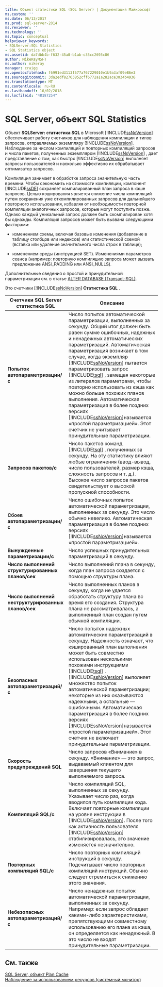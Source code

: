 ```yaml
---
title: Объект статистики SQL (SQL Server) | Документация Майкрософт
ms.custom: ''
ms.date: 06/13/2017
ms.prod: sql-server-2014
ms.reviewer: ''
ms.technology: ''
ms.topic: conceptual
helpviewer_keywords:
- SQLServer:SQL Statistics
- SQL Statistics object
ms.assetid: da7dbb4b-f632-45a0-b1ab-c35cc2695c86
author: MikeRayMSFT
ms.author: mikeray
manager: craigg
ms.openlocfilehash: f6991ed3113f577a767229010e1b9a3af09e86e3
ms.sourcegitcommit: 3da2edf82763852cff6772a1a282ace3034b4936
ms.translationtype: MT
ms.contentlocale: ru-RU
ms.lasthandoff: 10/02/2018
ms.locfileid: "48187254"
---
```

# <a name="sql-server-sql-statistics-object"></a>SQL Server, объект SQL Statistics
  Объект **SQLServer: статистика SQL** в Microsoft [!INCLUDE[ssNoVersion](../../includes/ssnoversion-md.md)] обеспечивает работу счетчиков для наблюдения компиляции и типов запросов, отправляемых экземпляру [!INCLUDE[ssNoVersion](../../includes/ssnoversion-md.md)]. Наблюдение за числом компиляций и повторных компиляций запросов и числа пакетов, полученных экземпляром [!INCLUDE[ssNoVersion](../../includes/ssnoversion-md.md)] , дает представление о том, как быстро [!INCLUDE[ssNoVersion](../../includes/ssnoversion-md.md)] выполняет запросы пользователей и насколько эффективно их обрабатывает оптимизатор запросов.  
  
 Компиляция занимает в обработке запроса значительную часть времени. Чтобы сэкономить на стоимости компиляции, компонент [!INCLUDE[ssDE](../../includes/ssde-md.md)] сохраняет компилированный план запроса в кэше запросов. Целью кэширования является снижение числа компиляций путем сохранения уже откомпилированных запросов для дальнейшего повторного использования, избавляя от необходимости повторной компиляции аналогичных запросов, которые могут поступить позже. Однако каждый уникальный запрос должен быть скомпилирован хотя бы однажды. Компиляция запросов может быть вызвана следующими факторами:  
  
-   изменением схемы, включая базовые изменения (добавление в таблицу столбцов или индексов) или статистической схемой (вставка или удаление значительного числа строк в таблице);  
  
-   изменением среды (инструкцией SET). Изменениями параметров сеанса (например: повторную компиляцию запроса может вызвать предложение ANSI_PADDING или ANSI_NULLS).  
  
 Дополнительные сведения о простой и принудительной параметризации см. в статье [ALTER DATABASE (Transact-SQL)](/sql/t-sql/statements/alter-database-transact-sql).  
  
 Это счетчики [!INCLUDE[ssNoVersion](../../includes/ssnoversion-md.md)] **Статистика SQL** .  
  
|Счетчики SQL Server статистика SQL|Описание|  
|----------------------------------------|-----------------|  
|**Попыток автопараметризации/с**|Число попыток автоматической параметризации, выполненных за секунду. Общий итог должен быть равен сумме ошибочных, надежных и ненадежных автоматических параметризаций. Автоматическая параметризация возникает в том случае, когда экземпляр [!INCLUDE[ssNoVersion](../../includes/ssnoversion-md.md)] пытается параметризовать запрос [!INCLUDE[tsql](../../../includes/tsql-md.md)] , замещая некоторые из литералов параметрами, чтобы повторно использовать из кэша как можно больше похожих планов выполнения. Автоматическая параметризация в более поздних версиях [!INCLUDE[ssNoVersion](../../includes/ssnoversion-md.md)]называется «простой параметризацией». Этот счетчик не учитывает принудительные параметризации.|  
|**Запросов пакетов/с**|Число пакетов команд [!INCLUDE[tsql](../../../includes/tsql-md.md)] , полученных за секунду. На эту статистику влияют любые ограничения (ввод-вывод, число пользователей, размер кэша, сложность запросов и т. д.). Высокое число запросов пакетов свидетельствует о высокой пропускной способности.|  
|**Сбоев автопараметризации/с**|Число ошибочных попыток автоматической параметризации, выполненных за секунду. Это число обычно невелико. Автоматическая параметризация в более поздних версиях [!INCLUDE[ssNoVersion](../../includes/ssnoversion-md.md)]называется «простой параметризацией».|  
|**Вынужденные параметризации/с**|Число успешных принудительных параметризаций в секунду.|  
|**Число выполнений структурированных планов/сек**|Число выполнений плана в секунду, когда план запроса создается с помощью структуры плана.|  
|**Число выполнений неструктурированных планов/сек**|Число выполненных планов в секунду, когда не удается обработать структуру плана во время его создания. Структура плана не рассматривалась, а выполненный план создан путем обычной компиляции.|  
|**Безопасных автопараметризаций/с**|Число попыток надежных автоматических параметризаций в секунду. Надежность означает, что кэшированный план выполнения может быть совместно использован несколькими похожими инструкциями [!INCLUDE[tsql](../../../includes/tsql-md.md)] . [!INCLUDE[ssNoVersion](../../includes/ssnoversion-md.md)] выполняет множество попыток автоматической параметризации; некоторые из них оказываются надежными, а остальные — ошибочными. Автоматическая параметризация в более поздних версиях [!INCLUDE[ssNoVersion](../../includes/ssnoversion-md.md)]называется «простой параметризацией». Этот счетчик не включает принудительные параметризации.|  
|**Скорость предупреждений SQL**|Число запросов «Внимание» в секунду. «Внимание» — это запрос, выдаваемый клиентом для завершения текущего выполняемого запроса.|  
|**Компиляций SQL/с**|Число компиляций SQL, выполненных за секунду. Указывает число раз, когда вводился путь компиляции кода. Включает повторные компиляции на уровне инструкции в [!INCLUDE[ssNoVersion](../../includes/ssnoversion-md.md)]. После того как активность пользователя [!INCLUDE[ssNoVersion](../../includes/ssnoversion-md.md)] стабилизировалась, это значение изменяется незначительно.|  
|**Повторных компиляций SQL/с**|Число повторных компиляций инструкций в секунду. Подсчитывает число повторных компиляций инструкций. Обычно следует стремиться к снижению этого значения.|  
|**Небезопасных автопараметризаций/с**|Число ненадежных попыток автоматической параметризации, выполненных за секунду. Например: если запрос обладает какими-либо характеристиками, препятствующими совместному использованию его плана из кэша, он определяется как ненадежный. В это число не входят принудительные параметризации.|  
  
## <a name="see-also"></a>См. также  
 [SQL Server, объект Plan Cache](sql-server-plan-cache-object.md)   
 [Наблюдение за использованием ресурсов (системный монитор)](monitor-resource-usage-system-monitor.md)  
  
  
